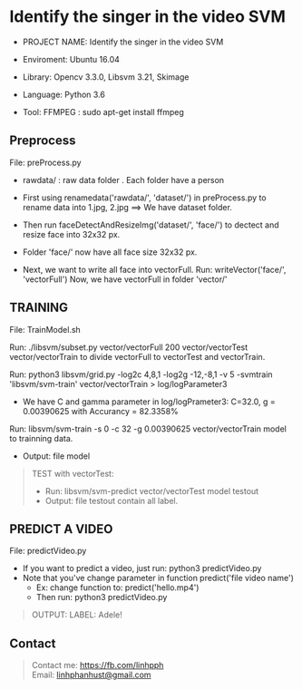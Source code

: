 Identify the singer in the video SVM
======================================

- PROJECT NAME: Identify the singer in the video SVM

- Enviroment: Ubuntu 16.04
- Library: Opencv 3.3.0, Libsvm 3.21, Skimage
- Language: Python 3.6
- Tool: FFMPEG : sudo apt-get install ffmpeg

Preprocess
-------------------------------------
File: preProcess.py
- rawdata/ : raw data folder . Each folder have a person
- First using renamedata('rawdata/', 'dataset/') in preProcess.py to rename data into 1.jpg, 2.jpg
  ==> We have dataset folder.

- Then run faceDetectAndResizeImg('dataset/', 'face/') to dectect and resize face into 32x32 px.
- Folder 'face/' now have all face size 32x32 px.

- Next, we want to write all face into vectorFull.
  Run: writeVector('face/', 'vectorFull')
  Now, we have vectorFull in folder 'vector/'

TRAINING
-------------------------------------
 File: TrainModel.sh

Run: ./libsvm/subset.py vector/vectorFull 200 vector/vectorTest vector/vectorTrain to divide vectorFull to vectorTest and vectorTrain.

Run: python3 libsvm/grid.py -log2c 4,8,1 -log2g -12,-8,1 -v 5 -svmtrain 'libsvm/svm-train' vector/vectorTrain > log/logParameter3
- We have C and gamma parameter in log/logPrameter3:
  C=32.0, g = 0.00390625 with Accurancy = 82.3358%

Run: libsvm/svm-train -s 0 -c 32 -g 0.00390625 vector/vectorTrain model to trainning data.
- Output: file model

> TEST with vectorTest:
> - Run: libsvm/svm-predict vector/vectorTest model testout
> - Output: file testout contain all label.

PREDICT A VIDEO 
-------------------------------------
File: predictVideo.py

- If you want to predict a video, just run: python3 predictVideo.py
- Note that you've change parameter in function predict('file video name')
  + Ex: change function to: predict('hello.mp4')
  + Then run: python3 predictVideo.py

> OUTPUT: LABEL: Adele!

Contact
-------------------------------------
> Contact me: https://fb.com/linhpph <br/>
> Email: linhphanhust@gmail.com
